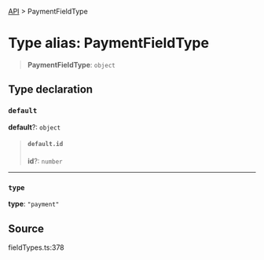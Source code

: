[API](../index.md) > PaymentFieldType

# Type alias: PaymentFieldType

> **PaymentFieldType**: `object`

## Type declaration

### `default`

**default**?: `object`

> #### `default.id`
>
> **id**?: `number`
>
>

***

### `type`

**type**: `"payment"`

## Source

fieldTypes.ts:378
